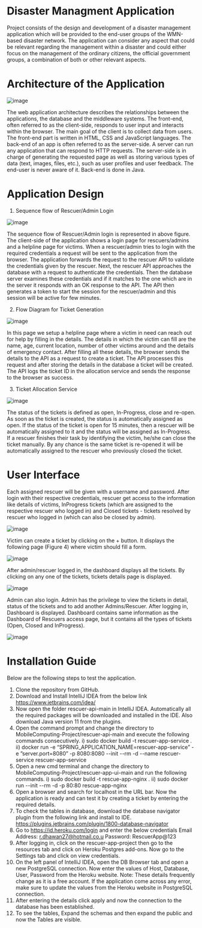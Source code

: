 # Disaster Managment Application
Project consists of the design and development of a disaster management application which will be provided to the end-user groups of the WMN-based disaster network. The application can consider any aspect that could be relevant regarding the management within a disaster and could either focus on the management of the ordinary citizens, the official government groups, a combination of both or other relevant aspects.

# Architecture of the Application
![image](https://user-images.githubusercontent.com/84661500/120296489-765d3600-c2c8-11eb-9cec-12857ca846c9.png)

The web application architecture describes the relationships between the applications, the database and the middleware systems. The front-end, often referred to as the client-side, responds to user input and interacts within the browser. The main goal of the client is to collect data from users. The front-end part is written in HTML, CSS and JavaScript languages. The back-end of an app is often referred to as the server-side. A server can run any application that can respond to HTTP requests. The server-side is in charge of generating the requested page as well as storing various types of data (text, images, files, etc.), such as user profiles and user feedback. The end-user is never aware of it. Back-end is done in Java.
# Application Design
1. Sequence flow of Rescuer/Admin Login
  
![image](https://user-images.githubusercontent.com/84661500/120296974-f2577e00-c2c8-11eb-9806-37de86381c8a.png)

The sequence flow of Rescuer/Admin login is represented in above figure. The client-side of the application shows a login page for rescuers/admins and a helpline page for victims. When a rescuer/admin tries to login with the required credentials a request will be sent to the application from the browser. The application forwards the request to the rescuer API to validate the credentials given by the rescuer. Next, the rescuer API approaches the database with a request to authenticate the credentials. Then the database server examines these credentials and if it matches to the one which are in the server it responds with an OK response to the API. The API then generates a token to start the session for the rescuer/admin and this session will be active for few minutes.

2. Flow Diagram for Ticket Generation

![image](https://user-images.githubusercontent.com/84661500/120297498-701b8980-c2c9-11eb-99f1-a0bde753ecd8.png)

In this page we setup a helpline page where a victim in need can reach out for help by filling in the details. The details in which the victim can fill are the name, age, current location, number of other victims around and the details of emergency contact. After filling all these details, the browser sends the details to the API as a request to create a ticket. The API processes this request and after storing the details in the database a ticket will be created. The API logs the ticket ID in the allocation service and sends the response to the browser as success.

3. Ticket Allocation Service

![image](https://user-images.githubusercontent.com/84661500/120297609-8d505800-c2c9-11eb-9a71-1558eeb2c8f4.png)

The status of the tickets is defined as open, In-Progress, close and re-open. As soon as the ticket is created, the status is automatically assigned as open. If the status of the ticket is open for 15 minutes, then a rescuer will be automatically assigned to it and the status will be assigned as In-Progress. If a rescuer finishes their task by identifying the victim, he/she can close the ticket manually. By any chance is the same ticket is re-opened it will be automatically assigned to the rescuer who previously closed the ticket. 
# User Interface
Each assigned rescuer will be given with a username and password. After login with their respective credentials, rescuer get access to the information like details of victims, InProgress tickets (which are assigned to the respective rescuer who logged in) and Closed tickets - tickets resolved by rescuer who logged in (which can also be closed by admin).

![image](https://user-images.githubusercontent.com/56874374/123513857-dceb2f00-d68f-11eb-84b8-d79e4ccb29c6.png)

Victim can create a ticket by clicking on the + button. It displays the following page (Figure 4) where victim should fill a form.

![image](https://user-images.githubusercontent.com/56874374/123513874-fab89400-d68f-11eb-99af-b1e0bade0d9f.png)

After admin/rescuer logged in, the dashboard displays all the tickets. By clicking on any one of the tickets, tickets details page is displayed.

![image](https://user-images.githubusercontent.com/56874374/123513942-479c6a80-d690-11eb-9d1a-83773e6f7df7.png)

Admin can also login. Admin has the privilege to view the tickets in detail, status of the tickets and to add another Admins/Rescuer. After logging in, Dashboard is displayed. Dashboard contains same information as the Dashboard of Rescuers access page, but it contains all the types of tickets (Open, Closed and InProgress).

![image](https://user-images.githubusercontent.com/56874374/123513969-6995ed00-d690-11eb-90f6-fa9becc8b6aa.png)

# Installation Guide

Below are the following steps to test the application. 
1.	Clone the repository from GitHub.
2.	Download and Install IntelliJ IDEA from the below link
      https://www.jetbrains.com/idea/
3.  Now open the folder rescuer-api-main in IntelliJ IDEA. Automatically all the required packages will be downloaded and installed in the IDE. Also download Java version 11         from the plugins.
4.  Open the command prompt and change the directory to MobileComputing-Project/rescuer-api-main and execute the following commands consecutively.
      i) sudo docker build -t rescuer-app-service .
      ii) docker run -e “SPRING_APPLICATION_NAME=rescuer-app-service” -e ”server.port=8080” -p 8080:8080 --init --rm -d --name rescuer-service rescuer-app-service
5.  Open a new cmd terminal and change the directory to MobileComputing-Project/rescuer-app-ui-main and run the following commands.
      i) sudo docker build -t rescue-app-nginx .
      ii) sudo docker run --init --rm -d -p 80:80 rescue-app-nginx
6.  Open a browser and search for localhost in the URL bar. Now the application is ready and can test it by creating a ticket by entering the required details. 
7.  To check the tables in database, download the database navigator plugin from the following link and install to IDE.
      https://plugins.jetbrains.com/plugin/1800-database-navigator
8.  Go to https://id.heroku.com/login and enter the below credentials 
      Email Address: r.dhawan27@hotmail.co.u
      Password: RescuerApp@123  
9.  After logging in, click on the rescuer-app-project then go to the resources tab and click on Heroku Postgres add-ons. Now go to the Settings tab and click on view               credentials.
10. On the left panel of IntelliJ IDEA, open the DB Browser tab and open a new PostgreSQL connection. Now enter the values of Host, Database, User, Password from the Heroku         website.
    Note: These details frequently change as it is a free account. If the application come across any error, make sure to update the values from the Heroku website in PostgreSQL           connection.
11. After entering the details click apply and now the connection to the database has been established.
12. To see the tables, Expand the schemas and then expand the public and now the Tables are visible.
